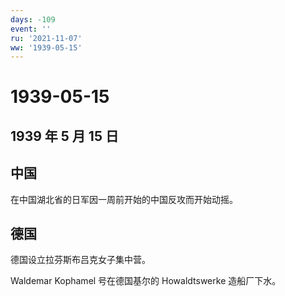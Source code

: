 ```yaml
---
days: -109
event: ''
ru: '2021-11-07'
ww: '1939-05-15'
---
```


# 1939-05-15

## 1939 年 5 月 15 日

## 中国

在中国湖北省的日军因一周前开始的中国反攻而开始动摇。

## 德国

德国设立拉芬斯布吕克女子集中营。

Waldemar Kophamel 号在德国基尔的 Howaldtswerke 造船厂下水。